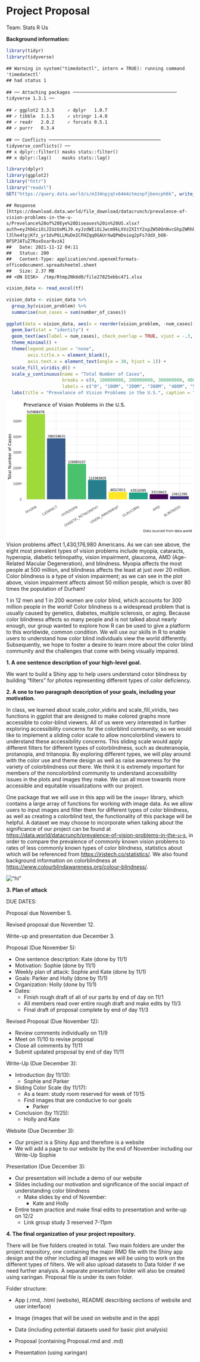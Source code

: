 Project Proposal
================
Team: Stats R Us

**Background information:**

``` r
library(tidyr)
library(tidyverse)
```

    ## Warning in system("timedatectl", intern = TRUE): running command 'timedatectl'
    ## had status 1

    ## ── Attaching packages ─────────────────────────────────────── tidyverse 1.3.1 ──

    ## ✓ ggplot2 3.3.5     ✓ dplyr   1.0.7
    ## ✓ tibble  3.1.5     ✓ stringr 1.4.0
    ## ✓ readr   2.0.2     ✓ forcats 0.5.1
    ## ✓ purrr   0.3.4

    ## ── Conflicts ────────────────────────────────────────── tidyverse_conflicts() ──
    ## x dplyr::filter() masks stats::filter()
    ## x dplyr::lag()    masks stats::lag()

``` r
library(dplyr)
library(ggplot2)
library("httr")
library("readxl")
GET("https://query.data.world/s/m334npjqtx64m4ztmznpfjbencph6k", write_disk(tf <- tempfile(fileext = ".xlsx")))
```

    ## Response [https://download.data.world/file_download/datacrunch/prevalence-of-vision-problems-in-the-u-s/Prevelance%20of%20Eye%20Diseases%20in%20US.xlsx?auth=eyJhbGciOiJIUzUxMiJ9.eyJzdWIiOiJwcm9kLXVzZXItY2xpZW50OnNvcGhpZWRhbGxkb3JmIiwiaXNzIjoiYWdlbnQ6c29waGllZGFsbGRvcmY6Ojg2OWFjYzY4LTYxZjYtNGE1Yy1iNzdiLTBlMTIwMzIzNzkyNCIsImlhdCI6MTYzNjY4MDcwMSwicm9sZSI6WyJ1c2VyIiwidXNlcl9hcGlfYWRtaW4iLCJ1c2VyX2FwaV9lbnRlcnByaXNlX2FkbWluIiwidXNlcl9hcGlfcmVhZCIsInVzZXJfYXBpX3dyaXRlIl0sImdlbmVyYWwtcHVycG9zZSI6ZmFsc2UsInVybCI6ImE5MjAxMGY3MzJjNzQyZWE2M2UwNWZmM2VhMjEzNGEwNzU4ZmI2ZDAifQ.YEB-l3lhe4tpjKfz_yr1dvP6LLMuDeICFHZqq0GAUrXwQPmDoiog2pFs7ddX_bO8-BF5PJATuZ7RoxOxar8vzA]
    ##   Date: 2021-11-12 04:11
    ##   Status: 200
    ##   Content-Type: application/vnd.openxmlformats-officedocument.spreadsheetml.sheet
    ##   Size: 2.37 MB
    ## <ON DISK>  /tmp/Rtmp2Nk6d0/file27825ebbc471.xlsx

``` r
vision_data <- read_excel(tf)
```

``` r
vision_data <- vision_data %>%
  group_by(vision_problem) %>%
  summarise(num_cases = sum(number_of_cases))
```

``` r
ggplot(data = vision_data, aes(x = reorder(vision_problem, -num_cases), y = num_cases, fill = vision_problem)) +
  geom_bar(stat = "identity") +
  geom_text(aes(label = num_cases), check_overlap = TRUE, vjust = -.3, size = 3) +
  theme_minimal() +
  theme(legend.position = "none",
        axis.title.x = element_blank(),
        axis.text.x = element_text(angle = 30, hjust = 1)) +
  scale_fill_viridis_d() +
  scale_y_continuous(name = "Total Number of Cases",
                     breaks = c(0, 100000000, 200000000, 300000000, 400000000, 500000000, 600000000),
                     labels = c("0", "100M", "200M", "300M", "400M", "500M", "600M")) +
  labs(title = "Prevelance of Vision Problems in the U.S.", caption = "Data sourced from data.world")
```

![](Proposal_files/figure-gfm/background-plots-1.png)<!-- -->

Vision problems affect 1,430,176,980 Americans. As we can see above, the
eight most prevalent types of vision problems include myopia, cataracts,
hyperopia, diabetic tetinopathy, vision impairment, glaucoma, AMD
(Age-Related Macular Degeneration), and blindness. Myopia affects the
most people at 500 million, and blindness affects the least at just over
20 million. Color blindness is a type of vision impairment; as we can
see in the plot above, vision impairment affects almost 50 million
people, which is over 80 times the population of Durham!

1 in 12 men and 1 in 200 women are color blind, which accounts for 300
million people in the world! Color blindness is a widespread problem
that is usually caused by genetics, diabetes, multiple sclerosis, or
aging. Because color blindness affects so many people and is not talked
about nearly enough, our group wanted to explore how R can be used to
give a platform to this worldwide, common condition. We will use our
skills in R to enable users to understand how color blind individuals
view the world differently. Subsequently, we hope to foster a desire to
learn more about the color blind community and the challenges that come
with being visually impaired.

**1. A one sentence description of your high-level goal.**

We want to build a Shiny app to help users understand color blindness by
building “filters” for photos representing different types of color
deficiency.

**2. A one to two paragraph description of your goals, including your
motivation.**

In class, we learned about scale\_color\_vidiris and
scale\_fill\_viridis, two functions in ggplot that are designed to make
colored graphs more accessible to color-blind viewers. All of us were
very interested in further exploring accessibility concerns for the
colorblind community, so we would like to implement a sliding color
scale to allow noncolorblind viewers to understand these accessibility
concerns. This sliding scale would apply different filters for different
types of colorblindness, such as deuteranopia, protanopia, and
tritanopia. By exploring different types, we will play around with the
color use and theme design as well as raise awareness for the variety of
colorblindness out there. We think it is extremely important for members
of the noncolorblind community to understand accessibility issues in the
plots and images they make. We can all move towards more accessible and
equitable visualizations with our project.

One package that we will use in this app will be the `imager` library,
which contains a large array of functions for working with image data.
As we allow users to input images and filter them for different types of
color blindness, as well as creating a colorblind test, the
functionality of this package will be helpful. A dataset we may choose
to incorporate when talking about the significance of our project can be
found at
<https://data.world/datacrunch/prevalence-of-vision-problems-in-the-u-s>,
in order to compare the prevalence of commonly known vision problems to
rates of less commonly known types of color blindness, statistics about
which will be referenced from <https://iristech.co/statistics/>. We also
found background information on colorblindness at
<https://www.colourblindawareness.org/colour-blindness/>.

![“hi”](/home/guest/Project%202/project-2-stats_r_us/Image/Color-blind-grid.jpeg)

**3. Plan of attack**

DUE DATES:

Proposal due November 5.

Revised proposal due November 12.

Write-up and presentation due December 3.

Proposal (Due November 5):

-   One sentence description: Kate (done by 11/1)
-   Motivation: Sophie (done by 11/1)
-   Weekly plan of attack: Sophie and Kate (done by 11/1)
-   Goals: Parker and Holly (done by 11/1)
-   Organization: Holly (done by 11/1)
-   Dates:
    -   Finish rough draft of all of our parts by end of day on 11/1
    -   All members read over entire rough draft and make edits by 11/3
    -   Final draft of proposal complete by end of day 11/3

Revised Proposal (Due November 12):

-   Review comments individually on 11/9
-   Meet on 11/10 to revise proposal
-   Close all comments by 11/11
-   Submit updated proposal by end of day 11/11

Write-Up (Due December 3):

-   Introduction (by 11/13):
    -   Sophie and Parker
-   Sliding Color Scale (by 11/17):
    -   As a team: study room reserved for week of 11/15
    -   Find images that are conducive to our goals
        -   Parker
-   Conclusion (by 11/25):
    -   Holly and Kate

Website (Due December 3):

-   Our project is a Shiny App and therefore is a website
-   We will add a page to our website by the end of November including
    our Write-Up Sophie

Presentation (Due December 3):

-   Our presentation will include a demo of our website
-   Slides including our motivation and significance of the social
    impact of understanding color blindness
    -   Make slides by end of November:
        -   Kate and Holly
-   Entire team practice and make final edits to presentation and
    write-up on 12/2
    -   Link group study 3 reserved 7-11pm

**4. The final organization of your project repository.**

There will be five folders created in total. Two main folders are under
the project repository, one containing the major RMD file with the Shiny
app design and the other including all images we will be using to work
on the different types of filters. We will also upload datasets to Data
folder if we need further analysis. A separate presentation folder will
also be created using xaringan. Proposal file is under its own folder.

Folder structure:

-   App (.rmd, .html (website), README describing sections of website
    and user interface)

-   Image (images that will be used on website and in the app)

-   Data (including potential datasets used for basic plot analysis)

-   Proposal (containing Proposal.rmd and .md)

-   Presentation (using xaringan)
